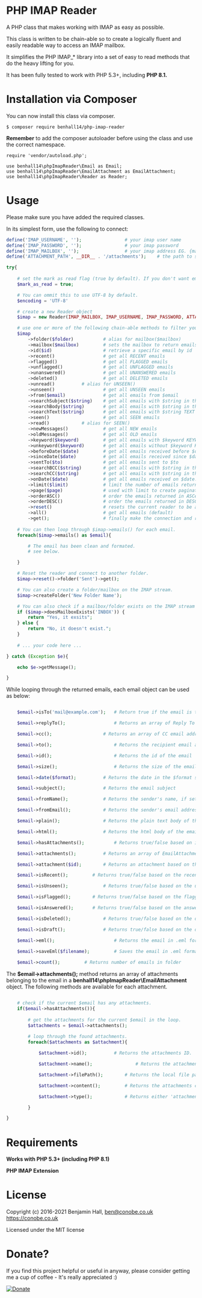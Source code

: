 # PHP IMAP Reader
A PHP class that makes working with IMAP as easy as possible. 

This class is written to be chain-able so to create a logically fluent and easily readable way to access an IMAP mailbox. 

It simplifies the PHP IMAP_* library into a set of easy to read methods that do the heavy lifting for you.

It has been fully tested to work with PHP 5.3+, including **PHP 8.1.**

# Installation via Composer
You can now install this class via composer.

	$ composer require benhall14/php-imap-reader
	
**Remember** to add the composer autoloader before using the class and use the correct namespace.

	require 'vendor/autoload.php';

	use benhall14\phpImapReader\Email as Email;
	use benhall14\phpImapReader\EmailAttachment as EmailAttachment;
	use benhall14\phpImapReader\Reader as Reader;

# Usage
Please make sure you have added the required classes.

In its simplest form, use the following to connect:

```php
define('IMAP_USERNAME', ''); 				# your imap user name
define('IMAP_PASSWORD', ''); 				# your imap password
define('IMAP_MAILBOX', ''); 				# your imap address EG. {mail.example.com:993/novalidate-cert/ssl}
define('ATTACHMENT_PATH', __DIR__ . '/attachments'); 	# the path to save attachments to or false to skip attachments

try{
    
    # set the mark as read flag (true by default). If you don't want emails to be marked as read/seen, set this to false.
    $mark_as_read = true;

    # You can ommit this to use UTF-8 by default.
    $encoding = 'UTF-8'

    # create a new Reader object
    $imap = new Reader(IMAP_MAILBOX, IMAP_USERNAME, IMAP_PASSWORD, ATTACHMENT_PATH, $mark_as_read, $encoding);

    # use one or more of the following chain-able methods to filter your email selection
    $imap
        ->folder($folder)           # alias for mailbox($mailbox)
        ->mailbox($mailbox)         # sets the mailbox to return emails from. Default = INBOX
        ->id($id)                   # retrieve a specific email by id
        ->recent()                  # get all RECENT emails
        ->flagged()                 # get all FLAGGED emails
        ->unflagged()               # get all UNFLAGGED emails
        ->unanswered()              # get all UNANSWERED emails
        ->deleted()                 # get all DELETED emails
        ->unread() 		    # alias for UNSEEN()
        ->unseen()                  # get all UNSEEN emails
        ->from($email)              # get all emails from $email
        ->searchSubject($string)    # get all emails with $string in the subject line
        ->searchBody($string)       # get all emails with $string in the body
        ->searchText($string)       # get all emails with $string TEXT
        ->seen()                    # get all SEEN emails
        ->read() 		    # alias for SEEN()
        ->newMessages()             # get all NEW emails
        ->oldMessages()             # get all OLD emails
        ->keyword($keyword)         # get all emails with $keyword KEYWORD
        ->unkeyword($keyword)       # get all emails without $keyword KEYWORD
        ->beforeDate($date)         # get all emails received before $date. *Date should be in a format that can be parsed by strtotime.*
        ->sinceDate($date)          # get all emails received since $date. *Date should be in a format that can be parsed by strtotime.*
        ->sentTo($to)               # get all emails sent to $to
        ->searchBCC($string)        # get all emails with $string in the BCC field
        ->searchCC($string)         # get all emails with $string in the CC field
        ->onDate($date)             # get all emails received on $date. *Date should be in a format that can be parsed by strtotime.*
        ->limit($limit)             # limit the number of emails returned to $limit for pagination
        ->page($page)               # used with limit to create pagination
        ->orderASC()                # order the emails returned in ASCending order
        ->orderDESC()               # order the emails returned in DESCendeing order
        ->reset()                   # resets the current reader to be able to reconnect to another folder/mailbox.
        ->all()                     # get all emails (default)
        ->get();                    # finally make the connection and retrieve the emails.
    
    # You can then loop through $imap->emails() for each email.
    foreach($imap->emails() as $email){

        # The email has been clean and formated.
        # see below.

    }

    # Reset the reader and connect to another folder.
    $imap->reset()->folder('Sent')->get();

    # You can also create a folder/mailbox on the IMAP stream.
    $imap->createFolder('New Folder Name');

    # You can also check if a mailbox/folder exists on the IMAP stream using:
    if ($imap->doesMailboxExists('INBOX')) {
        return "Yes, it exsits";
    } else {
        return "No, it doesn't exist.";
    }
    
    # ... your code here ...

} catch (Exception $e){

    echo $e->getMessage();

}
```

While looping through the returned emails, each email object can be used as below:
```php

    $email->isTo('mail@example.com');   # Return true if the email is to $email, else returns false

    $email->replyTo();              	# Returns an array of Reply To email addresses (and names)

    $email->cc();                 	# Returns an array of CC email addresses (and names)

    $email->to();                       # Returns the recipient email address

    $email->id();                       # Returns the id of the email

    $email->size();                     # Returns the size of the email

    $email->date($format);        	# Returns the date in the $format specified. Default Y-m-d H:i:s

    $email->subject();          	# Returns the email subject

    $email->fromName();     		# Returns the sender's name, if set.

    $email->fromEmail();     		# Returns the sender's email address

    $email->plain();            	# Returns the plain text body of the email, if present

    $email->html();            		# Returns the html body of the email, if present

    $email->hasAttachments();       	# Returns true/false based on if the email has attachments

    $email->attachments();      	# Returns an array of EmailAttachment objects

    $email->attachment($id);    	# Returns an attachment based on the given attachment $id

    $email->isRecent();   		# Returns true/false based on the recent flag

    $email->isUnseen();       		# Returns true/false based on the unseen flag

    $email->isFlagged();  		# Returns true/false based on the flagged flag

    $email->isAnswered(); 		# Returns true/false based on the answered flag

    $email->isDeleted();      		# Returns true/false based on the deleted flag

    $email->isDraft();          	# Returns true/false based on the draft flag

    $email->eml();                      # Returns the email in .eml format

    $email->saveEml($filename);         # Saves the email in .eml format
    
    $email->count();         # Returns number of emails in folder

```

The **$email->attachments();** method returns an array of attachments belonging to the email in a **benhall14\phpImapReader\EmailAttachment** object. The following methods are available for each attachment.

```php

	# check if the current $email has any attachments.
	if($email->hasAttachments()){
	
		# get the attachments for the current $email in the	loop.
		$attachments = $email->attachments();
	
		# loop through the found attachments.
		foreach($attachments as $attachment){

			$attachment->id(); 			# Returns the attachments ID.

			$attachment->name(); 		    	# Returns the attachments name.

			$attachment->filePath(); 		# Returns the local file path for the attachment. This is based on the ATTACHMENT_PATH constant set in the imap config.

			$attachment->content();			# Returns the attachments content data.

			$attachment->type(); 			# Returns either 'attachment' or 'inline'.

		}

}	
```

# Requirements

**Works with PHP 5.3+ (including PHP 8.1)**

**PHP IMAP Extension**

# License
Copyright (c) 2016-2021 Benjamin Hall, ben@conobe.co.uk
https://conobe.co.uk

Licensed under the MIT license

# Donate?

If you find this project helpful or useful in anyway, please consider getting me a cup of coffee - It's really appreciated :)

[![Donate](https://img.shields.io/badge/Donate-PayPal-green.svg)](https://paypal.me/benhall14)
